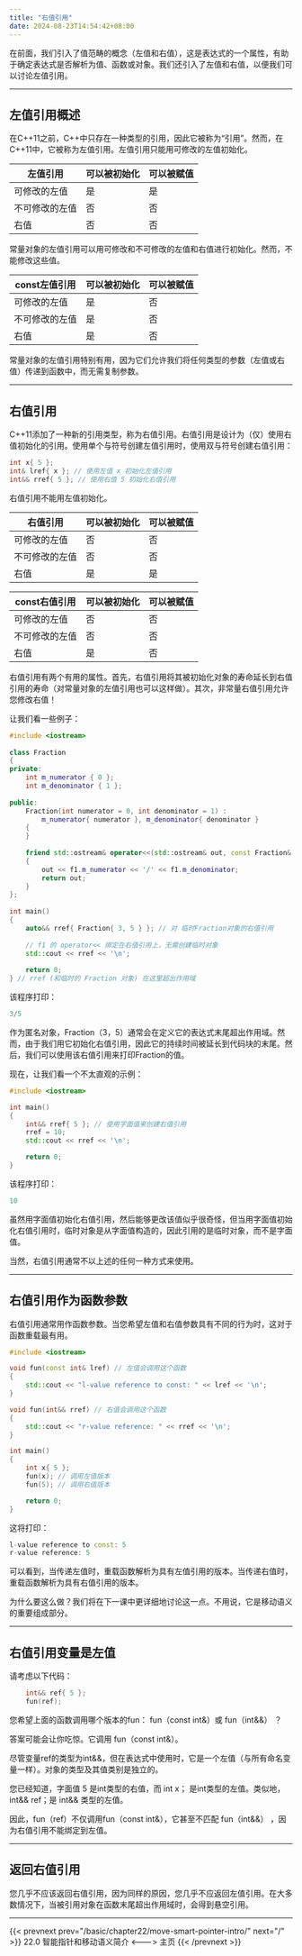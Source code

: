 ```yaml
---
title: "右值引用"
date: 2024-08-23T14:54:42+08:00
---
```


在前面，我们引入了值范畴的概念（左值和右值），这是表达式的一个属性，有助于确定表达式是否解析为值、函数或对象。我们还引入了左值和右值，以便我们可以讨论左值引用。

***
## 左值引用概述

在C++11之前，C++中只存在一种类型的引用，因此它被称为“引用”。然而，在C++11中，它被称为左值引用。左值引用只能用可修改的左值初始化。

|  左值引用  |  可以被初始化  |  可以被赋值 |
|  ----  | ----  | ----  |
| 可修改的左值 | 是 | 是 |
| 不可修改的左值 | 否 | 否 |
| 右值 | 否 | 否 |

常量对象的左值引用可以用可修改和不可修改的左值和右值进行初始化。然而，不能修改这些值。

|  const左值引用  |  可以被初始化  |  可以被赋值 |
|  ----  | ----  | ----  |
| 可修改的左值 | 是 | 否 |
| 不可修改的左值 | 是 | 否 |
| 右值 | 是 | 否 |

常量对象的左值引用特别有用，因为它们允许我们将任何类型的参数（左值或右值）传递到函数中，而无需复制参数。

***
## 右值引用

C++11添加了一种新的引用类型，称为右值引用。右值引用是设计为（仅）使用右值初始化的引用。使用单个与符号创建左值引用时，使用双与符号创建右值引用：

```C++
int x{ 5 };
int& lref{ x }; // 使用左值 x 初始化左值引用
int&& rref{ 5 }; // 使用右值 5 初始化右值引用
```

右值引用不能用左值初始化。

|  右值引用  |  可以被初始化  |  可以被赋值 |
|  ----  | ----  | ----  |
| 可修改的左值 | 否 | 否 |
| 不可修改的左值 | 否 | 否 |
| 右值 | 是 | 是 |

|  const右值引用  |  可以被初始化  |  可以被赋值 |
|  ----  | ----  | ----  |
| 可修改的左值 | 否 | 否 |
| 不可修改的左值 | 否 | 否 |
| 右值 | 是 | 否 |

右值引用有两个有用的属性。首先，右值引用将其被初始化对象的寿命延长到右值引用的寿命（对常量对象的左值引用也可以这样做）。其次，非常量右值引用允许您修改右值！

让我们看一些例子：

```C++
#include <iostream>
 
class Fraction
{
private:
	int m_numerator { 0 };
	int m_denominator { 1 };
 
public:
	Fraction(int numerator = 0, int denominator = 1) :
		m_numerator{ numerator }, m_denominator{ denominator }
	{
	}
 
	friend std::ostream& operator<<(std::ostream& out, const Fraction& f1)
	{
		out << f1.m_numerator << '/' << f1.m_denominator;
		return out;
	}
};
 
int main()
{
	auto&& rref{ Fraction{ 3, 5 } }; // 对 临时Fraction对象的右值引用
	
	// f1 的 operator<< 绑定在右值引用上，无需创建临时对象
	std::cout << rref << '\n';
 
	return 0;
} // rref (和临时的 Fraction 对象) 在这里超出作用域
```

该程序打印：

```C++
3/5
```

作为匿名对象，Fraction（3，5）通常会在定义它的表达式末尾超出作用域。然而，由于我们用它初始化右值引用，因此它的持续时间被延长到代码块的末尾。然后，我们可以使用该右值引用来打印Fraction的值。

现在，让我们看一个不太直观的示例：

```C++
#include <iostream>

int main()
{
    int&& rref{ 5 }; // 使用字面值来创建右值引用
    rref = 10;
    std::cout << rref << '\n';

    return 0;
}
```

该程序打印：

```C++
10
```

虽然用字面值初始化右值引用，然后能够更改该值似乎很奇怪，但当用字面值初始化右值引用时，临时对象是从字面值构造的，因此引用的是临时对象，而不是字面值。

当然，右值引用通常不以上述的任何一种方式来使用。

***
## 右值引用作为函数参数

右值引用通常用作函数参数。当您希望左值和右值参数具有不同的行为时，这对于函数重载最有用。

```C++
#include <iostream>

void fun(const int& lref) // 左值会调用这个函数
{
	std::cout << "l-value reference to const: " << lref << '\n';
}

void fun(int&& rref) // 右值会调用这个函数
{
	std::cout << "r-value reference: " << rref << '\n';
}

int main()
{
	int x{ 5 };
	fun(x); // 调用左值版本
	fun(5); // 调用右值版本

	return 0;
}
```

这将打印：

```C++
l-value reference to const: 5
r-value reference: 5
```

可以看到，当传递左值时，重载函数解析为具有左值引用的版本。当传递右值时，重载函数解析为具有右值引用的版本。

为什么要这么做？我们将在下一课中更详细地讨论这一点。不用说，它是移动语义的重要组成部分。

***
## 右值引用变量是左值

请考虑以下代码：

```C++
	int&& ref{ 5 };
	fun(ref);
```

您希望上面的函数调用哪个版本的fun：  fun（const int&）或 fun（int&&） ？

答案可能会让你吃惊。它调用 fun（const int&）。

尽管变量ref的类型为int&&，但在表达式中使用时，它是一个左值（与所有命名变量一样）。对象的类型及其值类别是独立的。

您已经知道，字面值 5 是int类型的右值，而 int x； 是int类型的左值。类似地，int&& ref；是 int&& 类型的左值。

因此，fun（ref）不仅调用fun（const int&），它甚至不匹配 fun（int&&） ，因为右值引用不能绑定到左值。

***
## 返回右值引用

您几乎不应该返回右值引用，因为同样的原因，您几乎不应返回左值引用。在大多数情况下，当被引用对象在函数末尾超出作用域时，会得到悬空引用。

***

{{< prevnext prev="/basic/chapter22/move-smart-pointer-intro/" next="/" >}}
22.0 智能指针和移动语义简介
<--->
主页
{{< /prevnext >}}
